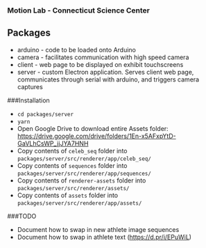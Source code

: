 ### Motion Lab - Connecticut Science Center

## Packages
- arduino - code to be loaded onto Arduino
- camera - facilitates communication with high speed camera
- client - web page to be displayed on exhibit touchscreens
- server - custom Electron application. Serves client web page, communicates through serial with arduino, and triggers camera captures

###Installation
- `cd packages/server`
- `yarn`
- Open Google Drive to download entire Assets folder: https://drive.google.com/drive/folders/1En-x5AFxpYtD-GaVLhCsWP_jjJYA7HNH
- Copy contents of `celeb_seq` folder into `packages/server/src/renderer/app/celeb_seq/`
- Copy contents of `sequences` folder into `packages/server/src/renderer/app/sequences/`
- Copy contents of `renderer-assets` folder into `packages/server/src/renderer/assets/`
- Copy contents of `assets` folder into `packages/server/src/renderer/app/assets/`

###TODO
- Document how to swap in new athlete image sequences
- Document how to swap in athlete text (https://d.pr/i/EPuWiL)